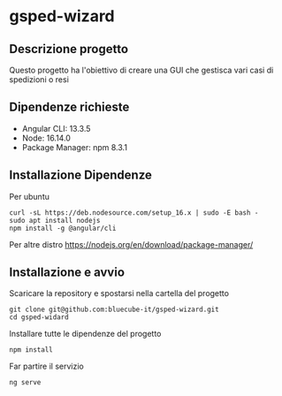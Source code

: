 # gsped-wizard

## Descrizione progetto

Questo progetto ha l'obiettivo di creare una GUI che gestisca vari casi di spedizioni o resi

## Dipendenze richieste

- Angular CLI: 13.3.5
- Node: 16.14.0
- Package Manager: npm 8.3.1

## Installazione Dipendenze

Per ubuntu

```
curl -sL https://deb.nodesource.com/setup_16.x | sudo -E bash -
sudo apt install nodejs
npm install -g @angular/cli
```

Per altre distro
https://nodejs.org/en/download/package-manager/

## Installazione e avvio

Scaricare la repository e spostarsi nella cartella del progetto

```
git clone git@github.com:bluecube-it/gsped-wizard.git
cd gsped-widard
```

Installare tutte le dipendenze del progetto

```
npm install
```

Far partire il servizio

```
ng serve
```
